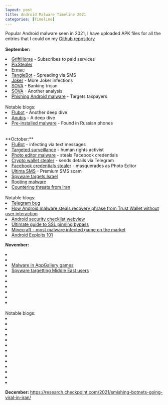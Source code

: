 ```yaml
---
layout: post
title: Android Malware Timeline 2021
categories: [Timeline]
---
```

Popular Android malware seen in 2021, I have uploaded APK files for all the entries that I could on my <a href="https://github.com/sk3ptre/AndroidMalware_2021">Github repository</a>
<br><br>
**September:**

<li><a href="https://blog.zimperium.com/grifthorse-android-trojan-steals-millions-from-over-10-million-victims-globally/">GriftHorse</a> - Subscribes to paid services</li>
<li><a href="https://research.checkpoint.com/2021/pixstealer-a-new-wave-of-android-banking-trojans-abusing-accessibility-services/">PixStealer</a></li>
<li><a href="https://www.threatfabric.com/blogs/ermac-another-cerberus-reborn.html">Ermac</a></li>
<li><a href="https://www.proofpoint.com/us/blog/threat-insight/mobile-malware-tanglebot-untangled">TangleBot</a> - Spreading via SMS</li>
<li><a href="https://labs.k7computing.com/index.php/joker-unleashes-itself-again-on-google-play-store/">Joker</a> - More Joker infections</li>
<li><a href="https://www.threatfabric.com/blogs/sova-new-trojan-with-fowl-intentions.html">SOVA</a> - Banking trojan</li>
<li><a href="https://blog.cyble.com/2021/09/14/deep-dive-analysis-of-s-o-v-a-android-banking-trojan/">SOVA</a> - Another analysis</li>
<li><a href="https://www.mcafee.com/blogs/other-blogs/mcafee-labs/phishing-android-malware-targets-taxpayers-in-india">Phishing Android malware</a> - Targets taxpayers</li>
<br>
Notable blogs:
<li><a href="https://www.telekom.com/en/blog/group/article/flubot-under-the-microscope-636368">Flubot</a> - Another deep dive</li>
<li><a href="https://0x1c3n.tech/anubis-android-malware-analysis">Anubis</a> - A deep dive</li>
<li><a href="https://habr.com/ru/post/575626/">Pre-installed malware</a> - Found in Russian phones</li>
<br><br>
**October:**

<li><a href="https://www.cert.govt.nz/individuals/news-and-events/parcel-delivery-text-message-infecting-android-phones/">FluBot</a> - infecting via text messages</li>
<li><a href="https://www.amnesty.org/en/documents/afr57/4756/2021/en/">Targeted surveillance</a> - human rights activist</li>
<li><a href="https://twitter.com/sh1shk0va/status/1447540805275635723">Photo editor malware</a> - steals Facebook credentials</li>
<li><a href="https://twitter.com/alberto__segura/status/1448170494210068486">Crypto wallet stealer</a> - sends details via Telegram</li>
<li><a href="https://www.bleepingcomputer.com/news/security/photo-editor-android-app-still-sitting-on-google-play-store-is-malware/">Facebook credentials stealer</a> - masquerades as Photo Editor</li>
<li><a href="https://blog.avast.com/premium-sms-scam-apps-on-play-store-avast">Ultima SMS</a> - Premium SMS scam</li>
<li><a href="https://www.bleepingcomputer.com/news/security/android-spyware-apps-target-israel-in-three-year-long-campaign/">Spyware targets Israel</a></li>
<li><a href="https://blog.lookout.com/lookout-discovers-global-rooting-malware-campaign">Rooting malware</a></li>
<li><a href="https://blog.google/threat-analysis-group/countering-threats-iran/">Countering threats from Iran</a></li>

<br>
Notable blogs:
<li><a href="https://arstechnica.com/information-technology/2021/10/researcher-refuses-telegrams-bounty-award-discloses-auto-delete-bug/">Telegram bug</a></li>
<li><a href="https://www.youtube.com/watch?v=cI9GbhspMYY">How Android malware steals recovery phrase from Trust Wallet without user interaction</a></li>
<li><a href="https://blog.oversecured.com/Android-security-checklist-webview/">Android security checklist webview</a></li>
<li><a href="https://redhuntlabs.com/wp-content/uploads/2021/10/Ultimate-Guide-to-SSL-Pinning-Bypass-RedHunt-Labs-Attack-Surface-Management.pdf">Ultimate guide to SSL pinning bypass</a></li>
<li><a href="https://atlasvpn.com/blog/minecraft-most-malware-infected-game-on-the-market-with-228k-users-affected">Minecraft - most malware infected game on the market </a></li>
<li><a href="https://www.youtube.com/watch?v=squuwVQiPgg">Android Exploits 101</a></li>

**November:**
<li><a href="https://threatfabric.com/blogs/deceive-the-heavens-to-cross-the-sea.html"></a></li>
<li><a href="https://securelist.com/scarcruft-surveilling-north-korean-defectors-and-human-rights-activists/105074/"></a></li>
<li><a href="https://news.drweb.com/show/?i=14350&lng=en&c=5">Malware in AppGallery games</a></li>
<li><a href="https://news.sophos.com/en-us/2021/11/23/android-apt-spyware-targeting-middle-east-victims-improves-its-capabilities/">Spyware targetting Middle East users</a></li>
<li><a href="https://news.drweb.com/show/?i=14360&lng=en&c=5"/a></li>
<li><a href="https://securityintelligence.com/posts/brazking-android-malware-upgraded-targeting-brazilian-banks/"></a></li>
<li><a href="https://www.cleafy.com/cleafy-labs/sharkbot-a-new-generation-of-android-trojan-is-targeting-banks-in-europe"></a></li>
<li><a href="https://blog.zimperium.com/phonespy-the-app-based-cyberattack-snooping-south-korean-citizens/"></a></li>
<li><a href="https://labs.k7computing.com/index.php/targeted-smishing-attacks-on-indian-banking-users/"></a></li>
<li><a href="https://www.sophos.com/en-us/medialibrary/pdfs/technical-papers/sophos-2022-threat-report.pdf"></a></li>

<br>
Notable blogs:
<li><a href="https://securelist.com/it-threat-evolution-in-q3-2021-mobile-statistics/105020/"></a></li>
<li><a href="https://therecord.media/north-korean-hackers-posed-as-samsung-recruiters-to-target-security-researchers/"></a></li>
<li><a href="https://www.xda-developers.com/oneplus-nord-2-vulnerability-root-shell/"></a></li>
<li><a href="https://httptoolkit.tech/blog/android-reverse-engineering/"></a></li>
<li><a href="https://www.proofpoint.com/us/blog/email-and-cloud-threats/what-can-cyber-criminal-learn-about-you-using-your-mobile-number"></a></li>
<li><a href="https://valsamaras.medium.com/android-security-workshop-5eadeb50fba"></a></li>
<li><a href="https://github.com/cyberheartmi9/Frida-Guide/blob/main/Frida%20Guide/Frida%20Guide.md"></a></li>
<li><a href="https://maxkersten.nl/wp-content/uploads/2021/11/BHEU21_m3.pdf"></a></li>
<li><a href="https://www.blackhat.com/eu-21/briefings/schedule/index.html#a-deep-dive-into-privacy-dashboard-of-top-android-vendors-24791"></a></li>
<li><a href="https://www.blackhat.com/eu-21/briefings/schedule/index.html#re-route-your-intent-for-privilege-escalation-a-universal-way-to-exploit-android-pendingintents-in-high-profile-and-system-apps-24340"></a></li>
<li><a href="https://onestore.nokia.com/asset/210870"></a></li>
<li><a href="https://github.com/su-vikas/Presentations/blob/main/Sincon2021.MobileAppHardeningRE.pdf"></a></li>
<li><a href="https://blog.oversecured.com/Android-security-checklist-webview/"></a></li>


**December:**
https://research.checkpoint.com/2021/smishing-botnets-going-viral-in-iran/

<br><br><br>
